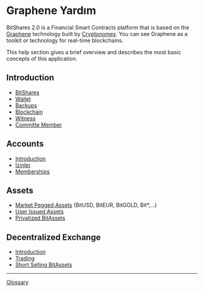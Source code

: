 # Graphene Yardım

BitShares 2.0 is a Financial Smart Contracts platform that is based on the
[Graphene](https://github.com/cryptonomex/graphene) technology built by
[Cryptonomex](http://cryptonomex.com). You can see Graphene as a toolkit or
technology for real-time blockchains.

This help section gives a brief overview and describes the most basic concepts
of this application.

## Introduction 
 * [BitShares](introduction/bitshares.md)
 * [Wallet](introduction/wallets.md)
 * [Backups](introduction/backups.md)
 * [Blockchain](introduction/blockchain.md)
 * [Witness](introduction/witness.md)
 * [Committe Member](introduction/committee.md)

## Accounts
 * [Introduction](accounts/general.md)
 * [İzinler](accounts/permissions.md)
 * [Memberships](accounts/membership.md)

## Assets
 * [Market Pegged Assets](assets/mpa.md) (BitUSD, BitEUR, BitGOLD, Bit\*,...)
 * [User Issued Assets](assets/uia.md)
 * [Privatized BitAssets](assets/privbitassets.md)

## Decentralized Exchange
 * [Introduction](dex/introduction.md)
 * [Trading](dex/trading.md)
 * [Short Selling BitAssets](dex/shorting.md)

----------
[Glossary](glossary.md)